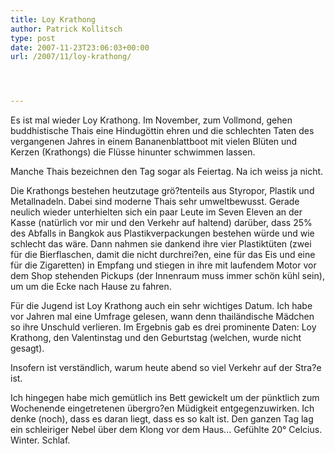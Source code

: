 ```yaml
---
title: Loy Krathong
author: Patrick Kollitsch
type: post
date: 2007-11-23T23:06:03+00:00
url: /2007/11/loy-krathong/




---
```

Es ist mal wieder Loy Krathong. Im November, zum Vollmond, gehen buddhistische Thais eine Hindugöttin ehren und die schlechten Taten des vergangenen Jahres in einem Bananenblattboot mit vielen Blüten und Kerzen (Krathongs) die Flüsse hinunter schwimmen lassen. 

Manche Thais bezeichnen den Tag sogar als Feiertag. Na ich weiss ja nicht. 

Die Krathongs bestehen heutzutage grö?tenteils aus Styropor, Plastik und Metallnadeln. Dabei sind moderne Thais sehr umweltbewusst. Gerade neulich wieder unterhielten sich ein paar Leute im Seven Eleven an der Kasse (natürlich vor mir und den Verkehr auf haltend) darüber, dass 25% des Abfalls in Bangkok aus Plastikverpackungen bestehen würde und wie schlecht das wäre. Dann nahmen sie dankend ihre vier Plastiktüten (zwei für die Bierflaschen, damit die nicht durchrei?en, eine für das Eis und eine für die Zigaretten) in Empfang und stiegen in ihre mit laufendem Motor vor dem Shop stehenden Pickups (der Innenraum muss immer schön kühl sein), um um die Ecke nach Hause zu fahren.

Für die Jugend ist Loy Krathong auch ein sehr wichtiges Datum. Ich habe vor Jahren mal eine Umfrage gelesen, wann denn thailändische Mädchen so ihre Unschuld verlieren. Im Ergebnis gab es drei prominente Daten: Loy Krathong, den Valentinstag und den Geburtstag (welchen, wurde nicht gesagt).

Insofern ist verständlich, warum heute abend so viel Verkehr auf der Stra?e ist.

Ich hingegen habe mich gemütlich ins Bett gewickelt um der pünktlich zum Wochenende eingetretenen übergro?en Müdigkeit entgegenzuwirken. Ich denke (noch), dass es daran liegt, dass es so kalt ist. Den ganzen Tag lag ein schleiriger Nebel über dem Klong vor dem Haus... Gefühlte 20° Celcius. Winter. Schlaf.